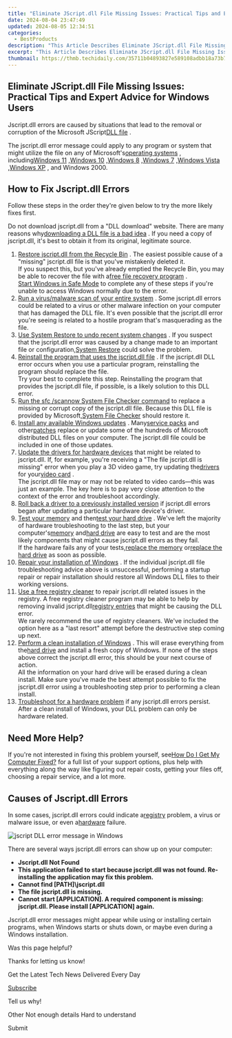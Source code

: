 ```yaml
---
title: "Eliminate JScript.dll File Missing Issues: Practical Tips and Expert Advice for Windows Users"
date: 2024-08-04 23:47:49
updated: 2024-08-05 12:34:51
categories:
  - BestProducts
description: "This Article Describes Eliminate JScript.dll File Missing Issues: Practical Tips and Expert Advice for Windows Users"
excerpt: "This Article Describes Eliminate JScript.dll File Missing Issues: Practical Tips and Expert Advice for Windows Users"
thumbnail: https://thmb.techidaily.com/35711b04893827e589108adbb18a73b7e3ecd093c90f2ad47957b85620005c06.png
---
```


## Eliminate JScript.dll File Missing Issues: Practical Tips and Expert Advice for Windows Users
 Jscript.dll errors are caused by situations that lead to the removal or corruption of the Microsoft JScript[DLL file](https://www.lifewire.com/what-is-a-dll-file-2625852) .  

 The jscript.dll error message could apply to any program or system that might utilize the file on any of Microsoft's[operating systems](https://www.lifewire.com/operating-systems-2625912) , including[Windows 11](https://www.lifewire.com/windows-11-5188930) ,[Windows 10](https://www.lifewire.com/windows-10-2626217) ,[Windows 8](https://www.lifewire.com/windows-8-2626235) ,[Windows 7](https://www.lifewire.com/windows-7-2626265) ,[Windows Vista](https://www.lifewire.com/windows-vista-2626311) ,[Windows XP](https://www.lifewire.com/windows-xp-2626354) , and Windows 2000.

## How to Fix Jscript.dll Errors

 Follow these steps in the order they're given below to try the more likely fixes first.

 Do not download jscript.dll from a "DLL download" website. There are many reasons why[downloading a DLL file is a bad idea](https://www.lifewire.com/important-reasons-not-to-download-dll-files-2624455) . If you need a copy of jscript.dll, it's best to obtain it from its original, legitimate source.

1. [Restore jscript.dll from the Recycle Bin](https://www.lifewire.com/how-to-restore-deleted-files-from-the-recycle-bin-2624515) . The easiest possible cause of a "missing" jscript.dll file is that you've mistakenly deleted it.  
 If you suspect this, but you've already emptied the Recycle Bin, you may be able to recover the file with a[free file recovery program](https://www.lifewire.com/free-data-recovery-software-tools-2622893) .  
[Start Windows in Safe Mode](https://www.lifewire.com/how-do-i-start-windows-in-safe-mode-2624480) to complete any of these steps if you're unable to access Windows normally due to the error.
2. [Run a virus/malware scan of your entire system](https://www.lifewire.com/properly-scan-your-computer-for-viruses-and-other-malware-2624526) . Some jscript.dll errors could be related to a virus or other malware infection on your computer that has damaged the DLL file. It's even possible that the jscript.dll error you're seeing is related to a hostile program that's masquerading as the file.
3. [Use System Restore to undo recent system changes](https://www.lifewire.com/how-to-use-system-restore-in-windows-2626131) . If you suspect that the jscript.dll error was caused by a change made to an important file or configuration,[System Restore](https://www.lifewire.com/what-is-system-restore-2626022) could solve the problem.
4. [Reinstall the program that uses the jscript.dll file](https://www.lifewire.com/what-is-the-proper-way-to-reinstall-a-software-program-2624478) . If the jscript.dll DLL error occurs when you use a particular program, reinstalling the program should replace the file.  
 Try your best to complete this step. Reinstalling the program that provides the jscript.dll file, if possible, is a likely solution to this DLL error.
5. [Run the sfc /scannow System File Checker command](https://www.lifewire.com/how-to-use-sfc-scannow-to-repair-windows-system-files-2626161) to replace a missing or corrupt copy of the jscript.dll file. Because this DLL file is provided by Microsoft,[System File Checker](https://www.lifewire.com/sfc-command-system-file-checker-2626020) should restore it.
6. [Install any available Windows updates](https://www.lifewire.com/how-to-check-for-install-windows-updates-2624596) . Many[service packs](https://www.lifewire.com/what-is-a-service-pack-2626010) and other[patches](https://www.lifewire.com/what-is-a-patch-2625960) replace or update some of the hundreds of Microsoft distributed DLL files on your computer. The jscript.dll file could be included in one of those updates.
7. [Update the drivers for hardware devices](https://www.lifewire.com/how-to-update-drivers-in-windows-2619214) that might be related to jscript.dll. If, for example, you're receiving a "The file jscript.dll is missing" error when you play a 3D video game, try updating the[drivers](https://www.lifewire.com/what-is-a-device-driver-2625796) for your[video card](https://www.lifewire.com/what-is-a-video-card-2618161) .  
 The jscript.dll file may or may not be related to video cards—this was just an example. The key here is to pay very close attention to the context of the error and troubleshoot accordingly.
8. [Roll back a driver to a previously installed version](https://www.lifewire.com/how-to-roll-back-a-driver-in-windows-2619217) if jscript.dll errors began after updating a particular hardware device's driver.
9. [Test your memory](https://www.lifewire.com/free-memory-test-programs-2626178) and then[test your hard drive](https://www.lifewire.com/free-hard-drive-testing-programs-2626183) . We've left the majority of hardware troubleshooting to the last step, but your computer's[memory](https://www.lifewire.com/what-is-random-access-memory-ram-2618159) and[hard drive](https://www.lifewire.com/what-is-a-hard-disk-drive-2618152) are easy to test and are the most likely components that might cause jscript.dll errors as they fail.  
 If the hardware fails any of your tests,[replace the memory](https://www.lifewire.com/how-to-replace-the-memory-ram-in-a-computer-2626201) or[replace the hard drive](https://www.lifewire.com/how-to-replace-a-hard-drive-2626200) as soon as possible.
10. [Repair your installation of Windows](https://www.lifewire.com/how-do-i-automatically-repair-windows-problems-2624907) . If the individual jscript.dll file troubleshooting advice above is unsuccessful, performing a startup repair or repair installation should restore all Windows DLL files to their working versions.
11. [Use a free registry cleaner](https://www.lifewire.com/free-registry-cleaners-2626176) to repair jscript.dll related issues in the registry. A free registry cleaner program may be able to help by removing invalid jscript.dll[registry entries](https://www.lifewire.com/what-is-a-registry-key-2625999) that might be causing the DLL error.  
 We rarely recommend the use of registry cleaners. We've included the option here as a "last resort" attempt before the destructive step coming up next.
12. [Perform a clean installation of Windows](https://www.lifewire.com/how-to-clean-install-windows-2624904) . This will erase everything from the[hard drive](https://www.lifewire.com/what-is-a-hard-disk-drive-2618152) and install a fresh copy of Windows. If none of the steps above correct the jscript.dll error, this should be your next course of action.  
 All the information on your hard drive will be erased during a clean install. Make sure you've made the best attempt possible to fix the jscript.dll error using a troubleshooting step prior to performing a clean install.
13. [Troubleshoot for a hardware problem](https://www.lifewire.com/fix-a-dll-issue-caused-by-a-hardware-problem-2624493) if any jscript.dll errors persist. After a clean install of Windows, your DLL problem can only be hardware related.

## Need More Help?

 If you're not interested in fixing this problem yourself, see[How Do I Get My Computer Fixed?](https://www.lifewire.com/how-do-i-get-my-computer-fixed-2625167) for a full list of your support options, plus help with everything along the way like figuring out repair costs, getting your files off, choosing a repair service, and a lot more.

## Causes of Jscript.dll Errors

 In some cases, jscript.dll errors could indicate a[registry](https://www.lifewire.com/windows-registry-2625992) problem, a virus or malware issue, or even a[hardware](https://www.lifewire.com/computer-hardware-2625895) failure.

![jscript DLL error message in Windows](https://www.lifewire.com/thmb/MpbC_JI_k-du45GAzhVor4pz5s0=/1500x0/filters:no_upscale():max_bytes(150000):strip_icc():format(webp)/jscript-dll-error-message-5ae75dc943a1030036d18dfc.png)

 There are several ways jscript.dll errors can show up on your computer:

* **Jscript.dll Not Found**
* **This application failed to start because jscript.dll was not found. Re-installing the application may fix this problem.**
* **Cannot find \[PATH\]\\jscript.dll**
* **The file jscript.dll is missing.**
* **Cannot start \[APPLICATION\]. A required component is missing: jscript.dll. Please install \[APPLICATION\] again.**

 Jscript.dll error messages might appear while using or installing certain programs, when Windows starts or shuts down, or maybe even during a Windows installation.

Was this page helpful?

Thanks for letting us know!

 Get the Latest Tech News Delivered Every Day

[Subscribe](https://www.lifewire.com/#)

Tell us why!

 Other  Not enough details  Hard to understand

 Submit

<ins class="adsbygoogle"
     style="display:block"
     data-ad-format="autorelaxed"
     data-ad-client="ca-pub-7571918770474297"
     data-ad-slot="1223367746"></ins>



<ins class="adsbygoogle"
     style="display:block"
     data-ad-client="ca-pub-7571918770474297"
     data-ad-slot="8358498916"
     data-ad-format="auto"
     data-full-width-responsive="true"></ins>

